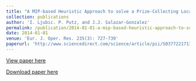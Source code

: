 ```yaml
---
title: "A MIP-based Heuristic Approach to solve a Prize-Collecting Local Access Network Design Problem"
collection: publications
author: 'I. Ljubic. P. Putz, and J.J. Salazar-Gonzalez'
permalink: /publication/2014-01-01-a-mip-based-heuristic-approach-to-solve-a-prize-collecting-local-access-network-design-problem
date: 2014-01-01
venue: 'Eur. J. Oper. Res. 235(3): 727-739'
paperurl: 'http://www.sciencedirect.com/science/article/pii/S0377221713009028'
---
```

[View paper here](http://www.sciencedirect.com/science/article/pii/S0377221713009028)

[Download paper here]({{site.url}}/docs/publications/clan-preprint.pdf)
